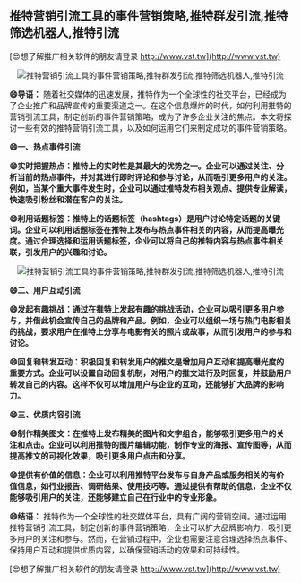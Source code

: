## **推特营销引流工具的事件营销策略,推特群发引流,推特筛选机器人,推特引流**

[😍想了解推广相关软件的朋友请登录 http://www.vst.tw](http://www.vst.tw)

 <center><img src="https://vst.tw/MP4/tuiguang/png/8.png" alt="推特营销引流工具的事件营销策略,推特群发引流,推特筛选机器人,推特引流"></center>

**😄导语：**
随着社交媒体的迅速发展，推特作为一个全球性的社交平台，已经成为了企业推广和品牌宣传的重要渠道之一。在这个信息爆炸的时代，如何利用推特的营销引流工具，制定创新的事件营销策略，成为了许多企业关注的焦点。本文将探讨一些有效的推特营销引流工具，以及如何运用它们来制定成功的事件营销策略。

**😄一、热点事件引流**

**😄实时把握热点：推特上的实时性是其最大的优势之一。企业可以通过关注、分析当前的热点事件，并对其进行即时评论和参与讨论，从而吸引更多用户的关注。例如，当某个重大事件发生时，企业可以通过推特发布相关观点、提供专业解读，快速吸引粉丝和潜在客户的关注。**

**😄利用话题标签：推特上的话题标签（hashtags）是用户讨论特定话题的关键词。企业可以利用话题标签在推特上发布与热点事件相关的内容，从而提高曝光度。通过合理选择和运用话题标签，企业可以将自己的推特内容与热点事件相关联，引发用户的兴趣和讨论。**

 <center><img src="https://vst.tw/MP4/tuiguang/png/6.png" alt="推特营销引流工具的事件营销策略,推特群发引流,推特筛选机器人,推特引流"></center>

**😄二、用户互动引流**

**😄发起有趣挑战：通过在推特上发起有趣的挑战活动，企业可以吸引更多用户参与，并借此机会宣传自己的品牌和产品。例如，企业可以组织一场与热门电影相关的挑战，要求用户在推特上分享与电影有关的照片或故事，从而引发用户的参与和讨论。**

**😄回复和转发互动：积极回复和转发用户的推文是增加用户互动和提高曝光度的重要方式。企业可以设置自动回复机制，对用户的推文进行及时回复，并鼓励用户转发自己的内容。这样不仅可以增加用户与企业的互动，还能够扩大品牌的影响力。**

**😄三、优质内容引流**

**😄制作精美图文：在推特上发布精美的图片和文字组合，能够吸引更多用户的关注和点击。企业可以利用推特的图片编辑功能，制作专业的海报、宣传图等，从而提高推文的可视化效果，吸引更多用户点击和分享。**

**😄提供有价值的信息：企业可以利用推特平台发布与自身产品或服务相关的有价值信息，如行业报告、调研结果、使用技巧等。通过提供有帮助的信息，企业不仅能够吸引用户的关注，还能够建立自己在行业中的专业形象。**

**😄结语：**
推特作为一个全球性的社交媒体平台，具有广阔的营销空间。通过运用推特营销引流工具，制定创新的事件营销策略，企业可以扩大品牌影响力，吸引更多用户的关注和参与。然而，在营销过程中，企业也需要注意合理选择热点事件、保持用户互动和提供优质内容，以确保营销活动的效果和可持续性。

[😍想了解推广相关软件的朋友请登录 http://www.vst.tw](http://www.vst.tw)



